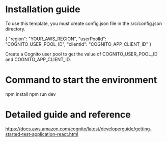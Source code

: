 # Installation guide

To use this template, you must create config.json file in the src/config.json directory.

{
"region": "YOUR_AWS_REGION",
"userPoolId": "COGNITO_USER_POOL_ID",
"clientId": "COGNITO_APP_CLIENT_ID"
}

Create a Cognito user pool to get the value of COGNITO_USER_POOL_ID and COGNITO_APP_CLIENT_ID.

# Command to start the environment

npm install
npm run dev

# Detailed guide and reference

https://docs.aws.amazon.com/cognito/latest/developerguide/getting-started-test-application-react.html
